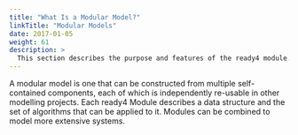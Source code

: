 ```yaml
---
title: "What Is a Modular Model?"
linkTitle: "Modular Models"
date: 2017-01-05
weight: 61
description: >
  This section describes the purpose and features of the ready4 module.
---
```


A modular model is one that can be constructed from multiple self-contained components, each of which is independently re-usable in other modelling projects. Each ready4 Module describes a data structure and the set of algorithms that can be applied to it. Modules can be combined to model more extensive systems. 

